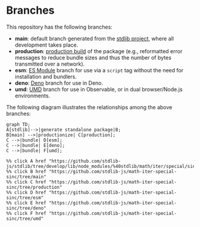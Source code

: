 <!--

@license Apache-2.0

Copyright (c) 2022 The Stdlib Authors.

Licensed under the Apache License, Version 2.0 (the "License");
you may not use this file except in compliance with the License.
You may obtain a copy of the License at

    http://www.apache.org/licenses/LICENSE-2.0

Unless required by applicable law or agreed to in writing, software
distributed under the License is distributed on an "AS IS" BASIS,
WITHOUT WARRANTIES OR CONDITIONS OF ANY KIND, either express or implied.
See the License for the specific language governing permissions and
limitations under the License.

-->

# Branches

This repository has the following branches:

-   **main**: default branch generated from the [stdlib project][stdlib-url], where all development takes place.
-   **production**: [production build][production-url] of the package (e.g., reformatted error messages to reduce bundle sizes and thus the number of bytes transmitted over a network).
-   **esm**: [ES Module][esm-url] branch for use via a `script` tag without the need for installation and bundlers.
-   **deno**: [Deno][deno-url] branch for use in Deno.
-   **umd**: [UMD][umd-url] branch for use in Observable, or in dual browser/Node.js environments.

The following diagram illustrates the relationships among the above branches:

```mermaid
graph TD;
A[stdlib]-->|generate standalone package|B;
B[main] -->|productionize| C[production];
C -->|bundle| D[esm];
C -->|bundle| E[deno];
C -->|bundle| F[umd];

%% click A href "https://github.com/stdlib-js/stdlib/tree/develop/lib/node_modules/%40stdlib/math/iter/special/sinc"
%% click B href "https://github.com/stdlib-js/math-iter-special-sinc/tree/main"
%% click C href "https://github.com/stdlib-js/math-iter-special-sinc/tree/production"
%% click D href "https://github.com/stdlib-js/math-iter-special-sinc/tree/esm"
%% click E href "https://github.com/stdlib-js/math-iter-special-sinc/tree/deno"
%% click F href "https://github.com/stdlib-js/math-iter-special-sinc/tree/umd"
```

[stdlib-url]: https://github.com/stdlib-js/stdlib/tree/develop/lib/node_modules/%40stdlib/math/iter/special/sinc
[production-url]: https://github.com/stdlib-js/math-iter-special-sinc/tree/production
[deno-url]: https://github.com/stdlib-js/math-iter-special-sinc/tree/deno
[umd-url]: https://github.com/stdlib-js/math-iter-special-sinc/tree/umd
[esm-url]: https://github.com/stdlib-js/math-iter-special-sinc/tree/esm